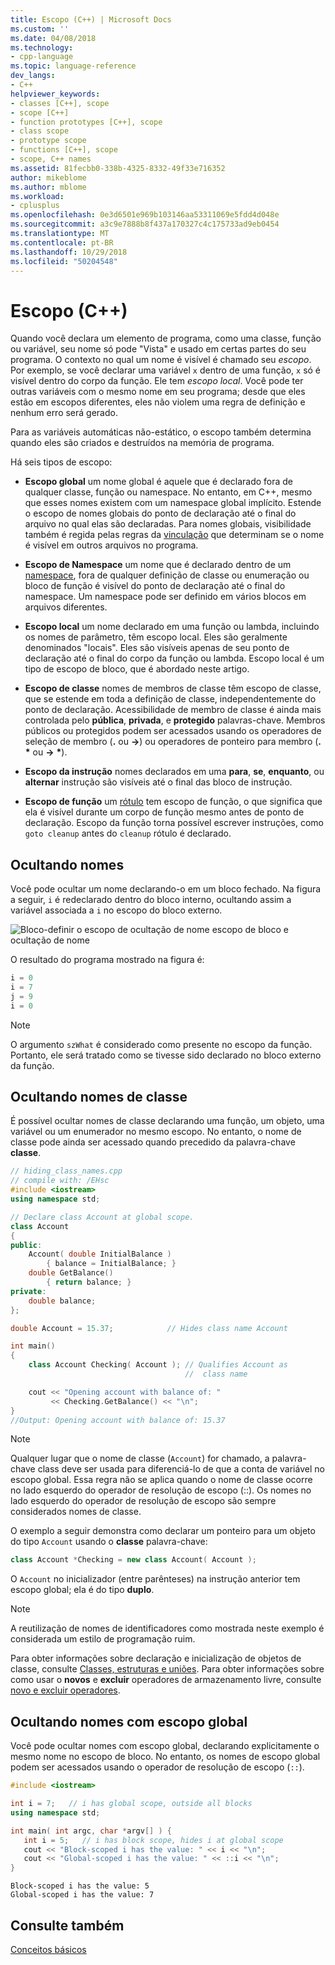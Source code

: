 ```yaml
---
title: Escopo (C++) | Microsoft Docs
ms.custom: ''
ms.date: 04/08/2018
ms.technology:
- cpp-language
ms.topic: language-reference
dev_langs:
- C++
helpviewer_keywords:
- classes [C++], scope
- scope [C++]
- function prototypes [C++], scope
- class scope
- prototype scope
- functions [C++], scope
- scope, C++ names
ms.assetid: 81fecbb0-338b-4325-8332-49f33e716352
author: mikeblome
ms.author: mblome
ms.workload:
- cplusplus
ms.openlocfilehash: 0e3d6501e969b103146aa53311069e5fdd4d048e
ms.sourcegitcommit: a3c9e7888b8f437a170327c4c175733ad9eb0454
ms.translationtype: MT
ms.contentlocale: pt-BR
ms.lasthandoff: 10/29/2018
ms.locfileid: "50204548"
---
```

# <a name="scope-c"></a>Escopo (C++)

Quando você declara um elemento de programa, como uma classe, função ou variável, seu nome só pode "Vista" e usado em certas partes do seu programa. O contexto no qual um nome é visível é chamado seu *escopo*. Por exemplo, se você declarar uma variável `x` dentro de uma função, `x` só é visível dentro do corpo da função. Ele tem *escopo local*. Você pode ter outras variáveis com o mesmo nome em seu programa; desde que eles estão em escopos diferentes, eles não violem uma regra de definição e nenhum erro será gerado.

Para as variáveis automáticas não-estático, o escopo também determina quando eles são criados e destruídos na memória de programa.

Há seis tipos de escopo:

- **Escopo global** um nome global é aquele que é declarado fora de qualquer classe, função ou namespace. No entanto, em C++, mesmo que esses nomes existem com um namespace global implícito. Estende o escopo de nomes globais do ponto de declaração até o final do arquivo no qual elas são declaradas. Para nomes globais, visibilidade também é regida pelas regras da [vinculação](program-and-linkage-cpp.md) que determinam se o nome é visível em outros arquivos no programa.

- **Escopo de Namespace** um nome que é declarado dentro de um [namespace](namespaces-cpp.md), fora de qualquer definição de classe ou enumeração ou bloco de função é visível do ponto de declaração até o final do namespace. Um namespace pode ser definido em vários blocos em arquivos diferentes.

- **Escopo local** um nome declarado em uma função ou lambda, incluindo os nomes de parâmetro, têm escopo local. Eles são geralmente denominados "locais". Eles são visíveis apenas de seu ponto de declaração até o final do corpo da função ou lambda. Escopo local é um tipo de escopo de bloco, que é abordado neste artigo.

- **Escopo de classe** nomes de membros de classe têm escopo de classe, que se estende em toda a definição de classe, independentemente do ponto de declaração. Acessibilidade de membro de classe é ainda mais controlada pelo **pública**, **privada**, e **protegido** palavras-chave. Membros públicos ou protegidos podem ser acessados usando os operadores de seleção de membro (**.** ou **->**) ou operadores de ponteiro para membro (**.** <strong>\*</strong> ou **->** <strong>\*</strong>).

- **Escopo da instrução** nomes declarados em uma **para**, **se**, **enquanto**, ou **alternar** instrução são visíveis até o final das bloco de instrução.

- **Escopo de função** um [rótulo](labeled-statements.md) tem escopo de função, o que significa que ela é visível durante um corpo de função mesmo antes de ponto de declaração. Escopo da função torna possível escrever instruções, como `goto cleanup` antes do `cleanup` rótulo é declarado.

## <a name="hiding-names"></a>Ocultando nomes

Você pode ocultar um nome declarando-o em um bloco fechado. Na figura a seguir, `i` é redeclarado dentro do bloco interno, ocultando assim a variável associada a `i` no escopo do bloco externo.

![Bloco&#45;definir o escopo de ocultação de nome](../cpp/media/vc38sf1.png "vc38SF1") escopo de bloco e ocultação de nome

O resultado do programa mostrado na figura é:

```cpp
i = 0
i = 7
j = 9
i = 0
```

> [!NOTE]
> O argumento `szWhat` é considerado como presente no escopo da função. Portanto, ele será tratado como se tivesse sido declarado no bloco externo da função.

## <a name="hiding-class-names"></a>Ocultando nomes de classe

É possível ocultar nomes de classe declarando uma função, um objeto, uma variável ou um enumerador no mesmo escopo. No entanto, o nome de classe pode ainda ser acessado quando precedido da palavra-chave **classe**.

```cpp
// hiding_class_names.cpp
// compile with: /EHsc
#include <iostream>
using namespace std;

// Declare class Account at global scope.
class Account
{
public:
    Account( double InitialBalance )
        { balance = InitialBalance; }
    double GetBalance()
        { return balance; }
private:
    double balance;
};

double Account = 15.37;            // Hides class name Account

int main()
{
    class Account Checking( Account ); // Qualifies Account as
                                       //  class name

    cout << "Opening account with balance of: "
         << Checking.GetBalance() << "\n";
}
//Output: Opening account with balance of: 15.37
```

> [!NOTE]
> Qualquer lugar que o nome de classe (`Account`) for chamado, a palavra-chave class deve ser usada para diferenciá-lo de que a conta de variável no escopo global. Essa regra não se aplica quando o nome de classe ocorre no lado esquerdo do operador de resolução de escopo (::). Os nomes no lado esquerdo do operador de resolução de escopo são sempre considerados nomes de classe.

O exemplo a seguir demonstra como declarar um ponteiro para um objeto do tipo `Account` usando o **classe** palavra-chave:

```cpp
class Account *Checking = new class Account( Account );
```

O `Account` no inicializador (entre parênteses) na instrução anterior tem escopo global; ela é do tipo **duplo**.

> [!NOTE]
> A reutilização de nomes de identificadores como mostrada neste exemplo é considerada um estilo de programação ruim.

Para obter informações sobre declaração e inicialização de objetos de classe, consulte [Classes, estruturas e uniões](../cpp/classes-and-structs-cpp.md). Para obter informações sobre como usar o **novos** e **excluir** operadores de armazenamento livre, consulte [novo e excluir operadores](new-and-delete-operators.md).

## <a name="hiding-names-with-global-scope"></a>Ocultando nomes com escopo global

Você pode ocultar nomes com escopo global, declarando explicitamente o mesmo nome no escopo de bloco. No entanto, os nomes de escopo global podem ser acessados usando o operador de resolução de escopo (`::`).

```cpp
#include <iostream>

int i = 7;   // i has global scope, outside all blocks
using namespace std;

int main( int argc, char *argv[] ) {
   int i = 5;   // i has block scope, hides i at global scope
   cout << "Block-scoped i has the value: " << i << "\n";
   cout << "Global-scoped i has the value: " << ::i << "\n";
}
```

```Output
Block-scoped i has the value: 5
Global-scoped i has the value: 7
```

## <a name="see-also"></a>Consulte também

[Conceitos básicos](../cpp/basic-concepts-cpp.md)
